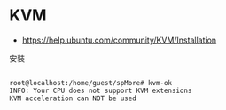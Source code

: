 # KVM

* https://help.ubuntu.com/community/KVM/Installation

安裝

```

root@localhost:/home/guest/spMore# kvm-ok
INFO: Your CPU does not support KVM extensions
KVM acceleration can NOT be used

```
